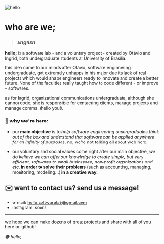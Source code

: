 ![hello;](https://user-images.githubusercontent.com/105679100/169171937-abc40737-e0d2-4842-a079-5a75fc621afb.gif)


# **who are we;**

> ### *English*


**hello;** is a software lab - and a voluntary project - created by Otávio and Ingrid, both undergraduate students at University of Brasília.


this idea came to our minds after Otávio, software enginnering undergraduate, got extremely unhappy in his major due its lack of real projects which would shape engineers ready to innovate and create a better future. None of the faculties really taught how to code different - or improve - softwares.

as for Ingrid, organizational communications undergraduate, although she cannot code, she is responsible for contacting clients, manage projects and manage comms. (hello you!).


### 👾 why we're here:

+ our **main objective** is to *help software engineering undergraduates think out of the box and understand that software can be applied anywhere for an infinity of purposes*. no, we're not talking all about web here.


+ our voluntary and social values come right after our main objective,
*we do believe we can offer our knowledge to create simple, but very efficient, softwares to small businesses, non-profit organizations and etc.* **in order to solve their problems** (such as accounting, managing, monitoring, modeling...) **in a creative way.**




## ✉️ want to contact us? send us a message!
+ e-mail: hello.softwarelab@gmail.com
+ instagram: soon!


***


we hope we can make dozens of great projects and share with all of you here on github!



*🟠 hello;*


